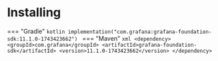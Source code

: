 # Installing

=== "Gradle"
    ```kotlin
    implementation("com.grafana:grafana-foundation-sdk:11.1.0-1743423662")
    ```
=== "Maven"
    ```xml
    <dependency>
        <groupId>com.grafana</groupId>
        <artifactId>grafana-foundation-sdk</artifactId>
        <version>11.1.0-1743423662</version>
    </dependency>
    ```
